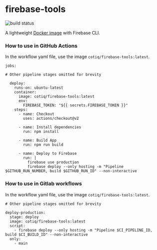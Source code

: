 # firebase-tools
![build status](https://github.com/cotiq/docker-firebase-tools/actions/workflows/ci.yaml/badge.svg)


A lightweight [Docker image](https://hub.docker.com/r/cotiq/firebase-tools) with Firebase CLI.

### How to use in GitHub Actions


In the workflow yaml file, use the image `cotiq/firebase-tools:latest`.


```
jobs:

# Other pipeline stages omitted for brevity

  deploy:
    runs-on: ubuntu-latest
    container:
      image: cotiq/firebase-tools:latest
      env:
        FIREBASE_TOKEN: "${{ secrets.FIREBASE_TOKEN }}"
    steps:
      - name: Checkout
        uses: actions/checkout@v2

      - name: Install dependencies
        run: npm install

      - name: Build App
        run: npm run build

      - name: Deploy to Firebase
        run: |
          firebase use production
          firebase deploy --only hosting -m "Pipeline $GITHUB_RUN_NUMBER, build $GITHUB_RUN_ID" --non-interactive

```


### How to use in Gitlab workflows


In the workflow yaml file, use the image `cotiq/firebase-tools:latest`. 


```
# Other pipeline stages omitted for brevity

deploy-production:
  stage: deploy
  image: cotiq/firebase-tools:latest
  script:
    - firebase deploy --only hosting -m "Pipeline $CI_PIPELINE_ID, build $CI_BUILD_ID" --non-interactive
  only:
    - main
```
